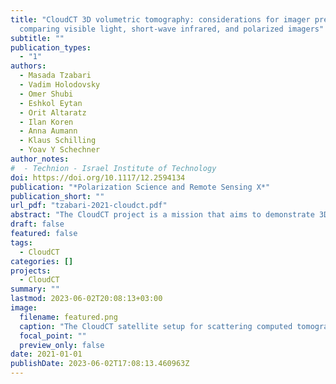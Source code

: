 ```yaml
---
title: "CloudCT 3D volumetric tomography: considerations for imager preference,
  comparing visible light, short-wave infrared, and polarized imagers"
subtitle: ""
publication_types:
  - "1"
authors:
  - Masada Tzabari
  - Vadim Holodovsky
  - Omer Shubi
  - Eshkol Eytan
  - Orit Altaratz
  - Ilan Koren
  - Anna Aumann
  - Klaus Schilling
  - Yoav Y Schechner
author_notes:
#  - Technion - Israel Institute of Technology
doi: https://doi.org/10.1117/12.2594134
publication: "*Polarization Science and Remote Sensing X*"
publication_short: ""
url_pdf: "tzabari-2021-cloudct.pdf"
abstract: "The CloudCT project is a mission that aims to demonstrate 3D volumetric scattering tomography of clouds. A formation of ten nanosatellites will simultaneously image cloud fields from multiple directions, at ≈20m nadir ground resolution. Based on this data, scattering tomography will seek the 3D volumetric distribution of cloud properties. We quantitatively compare visible polarized imagers to other imagers considered for the mission. We investigated specifically visible light and short-wave infra-red imagers. Each possibility was considered using Large Eddy Simulation clouds. Major consideration criteria are tomographic quality in the face of sensor and photon noise, calibration errors and stray light. We check the sensitivity to unknown stray light and uncertainty in gain calibration."
draft: false
featured: false
tags:
  - CloudCT
categories: []
projects:
  - CloudCT
summary: ""
lastmod: 2023-06-02T20:08:13+03:00
image:
  filename: featured.png
  caption: "The CloudCT satellite setup for scattering computed tomography"
  focal_point: ""
  preview_only: false
date: 2021-01-01
publishDate: 2023-06-02T17:08:13.460963Z
---
```

